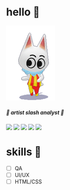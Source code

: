 # hello 🍎


<img src="blanca.gif">

##### 🎨 artist slash analyst 📝

<img src="https://img.shields.io/badge/firefox-orange"> <img src="https://img.shields.io/badge/krita-mediumturquoise"> <img src="https://img.shields.io/badge/mac_os-lightgrey">
<img src="https://img.shields.io/badge/emacs-thistle"> <img src="https://img.shields.io/badge/kanban-lightskyblue">

</th>
</th> 
  </tr>
</table>

# skills 🎨

- [ ] QA
- [ ] UI/UX
- [ ] HTML/CSS
